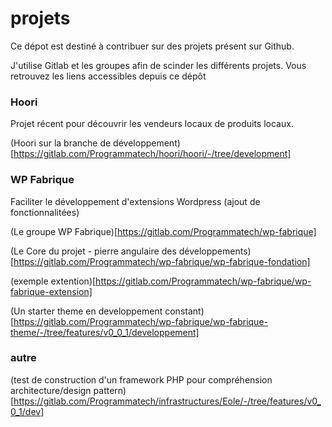 # projets

Ce dépot est destiné à contribuer sur des projets présent sur Github.

J'utilise Gitlab et les groupes afin de scinder les différents projets. Vous retrouvez les liens accessibles depuis ce dépôt

### Hoori

Projet récent pour découvrir les vendeurs locaux de produits locaux.

(Hoori sur la branche de développement)[https://gitlab.com/Programmatech/hoori/hoori/-/tree/development]

### WP Fabrique


Faciliter le développement d'extensions Wordpress (ajout de fonctionnalitées)

(Le groupe WP Fabrique)[https://gitlab.com/Programmatech/wp-fabrique]


(Le Core du projet - pierre angulaire des développements)[https://gitlab.com/Programmatech/wp-fabrique/wp-fabrique-fondation]


(exemple extention)[https://gitlab.com/Programmatech/wp-fabrique/wp-fabrique-extension]


(Un starter theme en developpement constant)[https://gitlab.com/Programmatech/wp-fabrique/wp-fabrique-theme/-/tree/features/v0_0_1/developpement]

### autre

(test de construction d'un framework PHP pour compréhension architecture/design pattern)[https://gitlab.com/Programmatech/infrastructures/Eole/-/tree/features/v0_0_1/dev]
